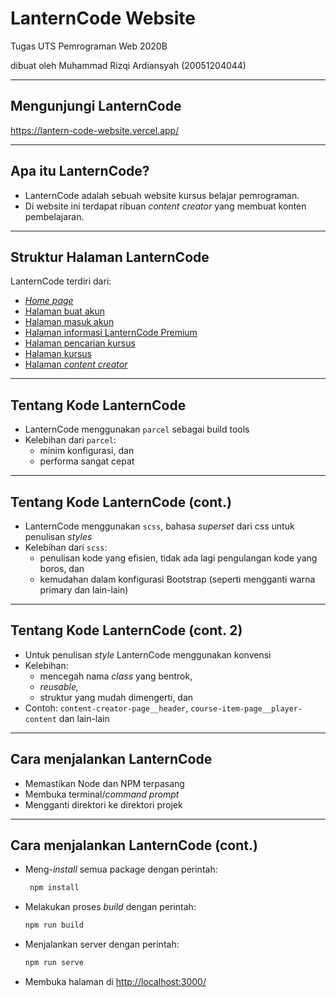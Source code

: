 # LanternCode Website

Tugas UTS Pemrograman Web 2020B

dibuat oleh Muhammad Rizqi Ardiansyah (20051204044)

---

## Mengunjungi LanternCode

<https://lantern-code-website.vercel.app/>

---

## Apa itu LanternCode?

- LanternCode adalah sebuah website kursus belajar pemrograman.
- Di website ini terdapat ribuan _content creator_ yang membuat konten pembelajaran.

---

## Struktur Halaman LanternCode

LanternCode terdiri dari:

- [_Home page_](https://lantern-code-website.vercel.app/)
- [Halaman buat akun](https://lantern-code-website.vercel.app/sign-up.html)
- [Halaman masuk akun](https://lantern-code-website.vercel.app/sign-in.html)
- [Halaman informasi LanternCode Premium](https://lantern-code-website.vercel.app/premium.html)
- [Halaman pencarian kursus](https://lantern-code-website.vercel.app/search.html)
- [Halaman kursus](https://lantern-code-website.vercel.app/course-detail.html)
- [Halaman _content creator_](https://lantern-code-website.vercel.app/content-creator.html)

---

## Tentang Kode LanternCode

- LanternCode menggunakan `parcel` sebagai build tools
- Kelebihan dari `parcel`:
  - minim konfigurasi, dan
  - performa sangat cepat

---

## Tentang Kode LanternCode (cont.)

- LanternCode menggunakan `scss`, bahasa _superset_ dari css untuk penulisan _styles_
- Kelebihan dari `scss`:
  - penulisan kode yang efisien, tidak ada lagi pengulangan kode yang boros, dan
  - kemudahan dalam konfigurasi Bootstrap (seperti mengganti warna primary dan lain-lain)

---

## Tentang Kode LanternCode (cont. 2)

- Untuk penulisan _style_ LanternCode menggunakan konvensi
- Kelebihan:
  - mencegah nama _class_ yang bentrok,
  - _reusable,_
  - struktur yang mudah dimengerti, dan
- Contoh: `content-creator-page__header`, `course-item-page__player-content` dan lain-lain

---

## Cara menjalankan LanternCode

- Memastikan Node dan NPM terpasang
- Membuka terminal/_command prompt_
- Mengganti direktori ke direktori projek

---

## Cara menjalankan LanternCode (cont.)

- Meng-_install_ semua package dengan perintah:

  ```bash
   npm install
  ```

- Melakukan proses _build_ dengan perintah:

  ```bash
  npm run build
  ```

- Menjalankan server dengan perintah:

  ```bash
  npm run serve
  ```

- Membuka halaman di <http://localhost:3000/>
